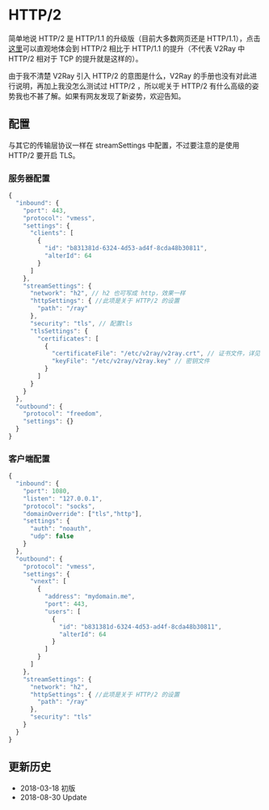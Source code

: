 # HTTP/2  

简单地说 HTTP/2 是 HTTP/1.1 的升级版（目前大多数网页还是 HTTP/1.1），点击[这里](https://http2.akamai.com/demo)可以直观地体会到 HTTP/2 相比于 HTTP/1.1 的提升（不代表 V2Ray 中 HTTP/2 相对于 TCP 的提升就是这样的）。

由于我不清楚 V2Ray 引入 HTTP/2 的意图是什么，V2Ray 的手册也没有对此进行说明，再加上我没怎么测试过 HTTP/2 ，所以呢关于 HTTP/2 有什么高级的姿势我也不甚了解。如果有网友发现了新姿势，欢迎告知。

## 配置

与其它的传输层协议一样在 streamSettings 中配置，不过要注意的是使用 HTTP/2 要开启 TLS。

### 服务器配置
```javascript
{
  "inbound": {
    "port": 443,
    "protocol": "vmess",
    "settings": {
      "clients": [
        {
          "id": "b831381d-6324-4d53-ad4f-8cda48b30811",
          "alterId": 64
        }
      ]
    },
    "streamSettings": {
      "network": "h2", // h2 也可写成 http，效果一样
      "httpSettings": { //此项是关于 HTTP/2 的设置
        "path": "/ray"
      },
      "security": "tls", // 配置tls
      "tlsSettings": {
        "certificates": [
          {
            "certificateFile": "/etc/v2ray/v2ray.crt", // 证书文件，详见 tls 小节
            "keyFile": "/etc/v2ray/v2ray.key" // 密钥文件
          }
        ]
      }
    }
  },
  "outbound": {
    "protocol": "freedom",
    "settings": {}
  }
}
```


### 客户端配置

```javascript
{
  "inbound": {
    "port": 1080,
    "listen": "127.0.0.1",
    "protocol": "socks",
    "domainOverride": ["tls","http"],
    "settings": {
      "auth": "noauth",
      "udp": false
    }
  },
  "outbound": {
    "protocol": "vmess",
    "settings": {
      "vnext": [
        {
          "address": "mydomain.me",
          "port": 443,
          "users": [
            {
              "id": "b831381d-6324-4d53-ad4f-8cda48b30811",
              "alterId": 64
            }
          ]
        }
      ]
    },
    "streamSettings": {
      "network": "h2",
      "httpSettings": { //此项是关于 HTTP/2 的设置
        "path": "/ray"
      },
      "security": "tls"
    }
  }
}
```

## 更新历史

- 2018-03-18 初版
- 2018-08-30 Update

